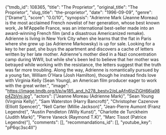 {"tmdb_id": 108365, "title": "The Proprietor", "original_title": "The Proprietor", "slug_title": "the-proprietor", "date": "1996-09-09", "genre": ["Drame"], "score": "0.0/10", "synopsis": "Adrienne Mark (Jeanne Moreau) is the most acclaimed French novelist of her generation, whose best known work, Je M'Appelle France, was an international best-seller made into an award-winning French film (and a disastrous Americanized remake). Adrienne is living in New York City when she learns that the flat in Paris where she grew up (as Adrienne Markowsky) is up for sale. Looking for a key to her past, she buys the apartment and discovers a cache of letters written by her late mother. Adrienne's mother died in a Nazi concentration camp during WWII, but while she's been led to believe that her mother was betrayed while working with the resistance, the letters suggest that the truth was far more troubling. Along the way, Adrienne is romantically pursued by a young fan, William O'Hara (Josh Hamilton), though he instead finds love with Virginia Kelly (Sean Young), an American film producer eager to work with the great writer.", "image": "https://image.tmdb.org/t/p/w185_and_h278_bestv2/pLaAfn6lziZiGH66ja98p4ZbVnj.jpg", "actors": ["Jeanne Moreau (Adrienne Mark)", "Sean Young (Virginia Kelly)", "Sam Waterston (Harry Bancroft)", "Christopher Cazenove (Elliott Spencer)", "Nell Carter (Millie Jackson)", "Jean-Pierre Aumont (Franz Legendre)", "Austin Pendleton (Willy Kunst)", "Charlotte de Turckheim (Judith Mark)", "Pierre Vaneck (Raymond T.K)", "Marc Tissot (Patrice Legendre)"], "comments": [], "recommandations_id": [], "youtube_key": "pP6qc3sc4II"}
